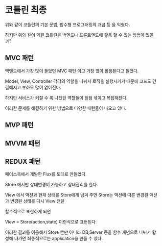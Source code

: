 # 코틀린 최종

위와 같이 코틀린의 기본 문법, 함수형 프로그래밍의 개념 등 을 익혔다.

하지만 위와 같이 익힌 코틀린을 백엔드나 프론트엔드에 활용 할 수 있는 방법이 있을까?

## MVC 패턴

백엔드에서 가장 많이 들었던 MVC 패턴 이고 가장 많이 활용된다고 들었다.

Model, View, Controller 각각의 역할을 나눠서 로직을 실행시키기 때문에 코드도 간결해지고 부하도 많이 없어진다.

하지만 서비스가 커질 수 록 나눴던 역할들이 점점 섞이고 복잡해진다.

이러한 문제를 해결하기 위한 방법으로 다양한 패턴들이 나오고 있다.

## MVP 패턴

## MVVM 패턴

## REDUX 패턴

페이스북에서 개발한 Flux를 토대로 만들었다.

Store 에서만 상태변경이 가능하고 상태관리를 한다. 

View 에서 액션과 현재 상태를 Store에게 넘겨 주면 Store는 액션에 따른 변경된 액션과 변경된 상태를 다시 View 전달

함수적으로 표현하게 되면

View = Store(action,state) 이런식으로 표현된다. 

이러한 결과를 이용해서 Store 뿐만 아니라 DB,Server 등을 함수 개념으로 나눠서 합성해 나가면 최종적으로는 application을 만들 수 있다.


